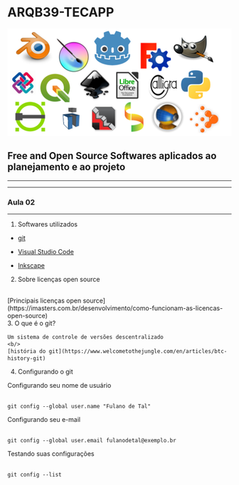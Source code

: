 # ARQB39-TECAPP

![LOGOS](./LOGOS/logos.png)

## Free and Open Source Softwares aplicados ao planejamento e ao projeto
__________________________
__________________________
### Aula 02
__________________________
1. Softwares utilizados
   <br/>
  - [git](https://git-scm.com/)
  - [Visual Studio Code](https://code.visualstudio.com/)
  
  - [Inkscape](https://inkscape.org/pt-br/)
    <br/>
2. Sobre licenças open source
  <br/>
      [Principais licenças open source](https://imasters.com.br/desenvolvimento/como-funcionam-as-licencas-open-source)

  <br/>
3. O que é o git?

    Um sistema de controle de versões descentralizado
    <b/>
    [história do git](https://www.welcometothejungle.com/en/articles/btc-history-git)

4. Configurando o git
   
  Configurando seu nome de usuário

   ```

   git config --global user.name "Fulano de Tal"
   
  ```

  Configurando seu e-mail

  ```

  git config --global user.email fulanodetal@exemplo.br

  ```

  Testando suas configurações

  ```

  git config --list

  ```
